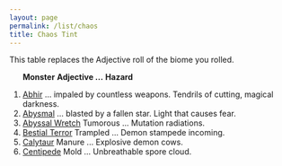 ```yaml
---
layout: page
permalink: /list/chaos
title: Chaos Tint
---
```


This table replaces the Adjective roll of the biome you rolled.

&nbsp; &nbsp; &nbsp; <span class="a">**Monster**</span> <span class="ee">**Adjective ...**</span> **Hazard**

1. <span class="a">[Abhir](/monsters/abhir)</span> <span class="e">... impaled by countless weapons.</span> <span class="d">Tendrils of cutting, magical darkness.</span> 
1. <span class="a">[Abysmal](/monsters/abysmal)</span>  <span class="e">... blasted by a fallen star.</span> <span class="d">Light that causes fear.</span> 
1. <span class="a">[Abyssal Wretch](/monsters/abyssal-wretch)</span> <span class="e"> Tumorous ...</span> <span class="d">Mutation radiations.</span> 
1. <span class="a">[Bestial Terror](/monsters/bestial-terror)</span> <span class="e"> Trampled ...</span> <span class="d">Demon stampede incoming.</span> 
1. <span class="a">[Calytaur](/monsters/calytaur)</span> <span class="e"> Manure ...</span> <span class="d">Explosive demon cows.</span> 
1. <span class="a">[Centipede](/monsters/centipede)</span> <span class="e"> Mold ...</span> <span class="d">Unbreathable spore cloud.</span> 
